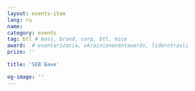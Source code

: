 ```yaml
---
layout: events-item
lang: ru
name: 
category: events
tag: btl # mass, brand, corp, btl, mice
award:  # eventarizacia, ukrainianeventawards, liderotrasli
prize: ''

title: 'SEB Банк'

og-image: ''
---
```

